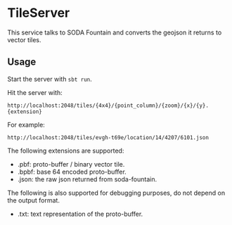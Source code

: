 # TileServer #
This service talks to SODA Fountain and converts the geojson it
returns to vector tiles.

## Usage ##
Start the server with ```sbt run```.

Hit the server with:

```
http://localhost:2048/tiles/{4x4}/{point_column}/{zoom}/{x}/{y}.{extension}
```

For example:

```
http://localhost:2048/tiles/evgh-t69e/location/14/4207/6101.json
```

The following extensions are supported:

* .pbf:  proto-buffer / binary vector tile.
* .bpbf: base 64 encoded proto-buffer.
* .json: the raw json returned from soda-fountain.

The following is also supported for debugging purposes,
do not depend on the output format.

* .txt:  text representation of the proto-buffer.
